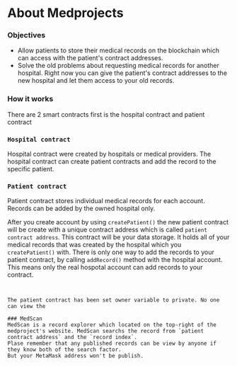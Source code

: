 # About Medprojects

### Objectives
- Allow patients to store their medical records on the blockchain which can access with the patient's contract addresses.
- Solve the old problems about requesting medical records for another hospital. Right now you can give the patient's contract addresses to the new hospital and let them access to your old records.

### How it works
There are 2 smart contracts first is the hospital contract and patient contract

### `Hospital contract`
Hospital contract were created by hospitals or medical providers. The hospital contract can create patient contracts and add the record to the specific patient.

### `Patient contract`
Patient contract stores individual medical records for each account. Records can be added by the owned hospital only.

After you create account by using `createPatient()` the new patient contract will be create with a unique contract address which is called `patient contract address`. This contract will be your data storage. It holds all of your medical records that was created by the hospital which you `createPatient()` with. There is only one way to add the records to your patient contract, by calling `addRecord()` method with the hospital account. This means only the real hospotal account can add records to your contract.

```sol


The patient contract has been set owner variable to private. No one can view the

### MedScan
MedScan is a record explorer which located on the top-right of the medproject's website. MedScan searchs the record from `patient contract address` and the `record index`.
Plase remember that any published records can be view by anyone if they know both of the search factor.
But your MetaMask address won't be publish.
